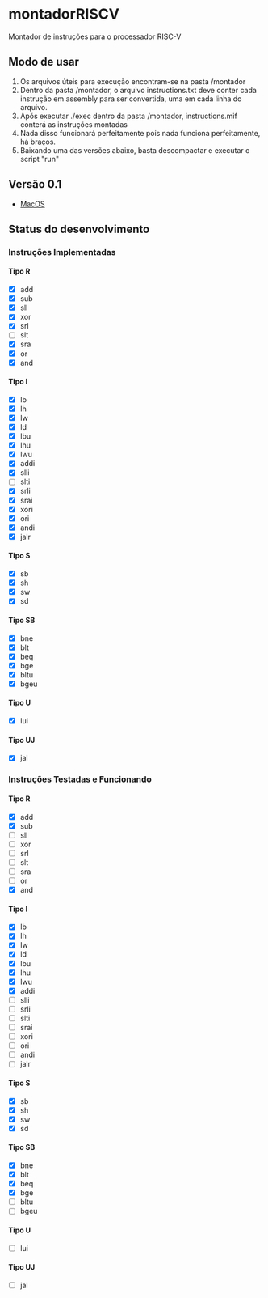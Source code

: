 # montadorRISCV
Montador de instruções para o processador RISC-V
## Modo de usar
1. Os arquivos úteis para execução encontram-se na pasta /montador
2. Dentro da pasta /montador, o arquivo instructions.txt deve conter cada instrução em assembly para ser convertida, uma em cada linha do arquivo.
3. Após executar ./exec dentro da pasta /montador, instructions.mif conterá as instruções montadas
4. Nada disso funcionará perfeitamente pois nada funciona perfeitamente, há braços.
5. Baixando uma das versões abaixo, basta descompactar e executar o script "run"

## Versão 0.1
* [MacOS]( https://github.com/gustavoisidio/montadorRISCV/releases/download/0.1/0.1.zip ) 

## Status do desenvolvimento
### Instruções Implementadas

#### Tipo R
- [x] add
- [x] sub
- [x] sll
- [x] xor
- [x] srl
- [ ] slt
- [x] sra
- [x] or
- [x] and

#### Tipo I
- [x] lb
- [x] lh
- [x] lw
- [x] ld
- [x] lbu
- [x] lhu
- [x] lwu
- [x] addi
- [x] slli
- [ ] slti
- [x] srli
- [x] srai
- [x] xori
- [x] ori
- [x] andi
- [x] jalr

#### Tipo S
- [x] sb
- [x] sh
- [x] sw
- [x] sd

#### Tipo SB
- [x] bne
- [x] blt
- [x] beq
- [x] bge
- [x] bltu
- [x] bgeu

#### Tipo U
- [x] lui

#### Tipo UJ
- [x] jal

### Instruções Testadas e Funcionando

#### Tipo R
- [x] add
- [x] sub
- [ ] sll
- [ ] xor
- [ ] srl
- [ ] slt
- [ ] sra
- [ ] or
- [x] and

#### Tipo I
- [x] lb
- [x] lh
- [x] lw
- [x] ld
- [x] lbu
- [x] lhu
- [x] lwu
- [x] addi
- [ ] slli
- [ ] srli
- [ ] slti
- [ ] srai
- [ ] xori
- [ ] ori
- [ ] andi
- [ ] jalr

#### Tipo S
- [x] sb
- [x] sh
- [x] sw
- [x] sd

#### Tipo SB
- [x] bne
- [x] blt
- [x] beq
- [x] bge
- [ ] bltu
- [ ] bgeu

#### Tipo U
- [ ] lui

#### Tipo UJ
- [ ] jal
